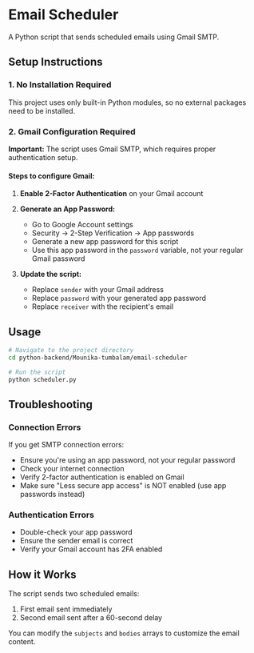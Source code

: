 # Email Scheduler

A Python script that sends scheduled emails using Gmail SMTP.

## Setup Instructions

### 1. No Installation Required
This project uses only built-in Python modules, so no external packages need to be installed.

### 2. Gmail Configuration Required

**Important:** The script uses Gmail SMTP, which requires proper authentication setup.

#### Steps to configure Gmail:

1. **Enable 2-Factor Authentication** on your Gmail account
2. **Generate an App Password:**
   - Go to Google Account settings
   - Security → 2-Step Verification → App passwords
   - Generate a new app password for this script
   - Use this app password in the `password` variable, not your regular Gmail password

3. **Update the script:**
   - Replace `sender` with your Gmail address
   - Replace `password` with your generated app password
   - Replace `receiver` with the recipient's email

## Usage

```bash
# Navigate to the project directory
cd python-backend/Mounika-tumbalam/email-scheduler

# Run the script
python scheduler.py
```

## Troubleshooting

### Connection Errors
If you get SMTP connection errors:
- Ensure you're using an app password, not your regular password
- Check your internet connection
- Verify 2-factor authentication is enabled on Gmail
- Make sure "Less secure app access" is NOT enabled (use app passwords instead)

### Authentication Errors
- Double-check your app password
- Ensure the sender email is correct
- Verify your Gmail account has 2FA enabled

## How it Works

The script sends two scheduled emails:
1. First email sent immediately
2. Second email sent after a 60-second delay

You can modify the `subjects` and `bodies` arrays to customize the email content. 